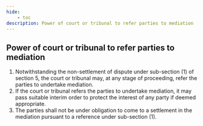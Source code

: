 ```yaml
---
hide:
    - toc
description: Power of court or tribunal to refer parties to mediation
---
```


## Power of court or tribunal to refer parties to mediation

1. Notwithstanding the non-settlement of dispute under sub-section (1) of section 5, the court or tribunal may, at any stage of proceeding, refer the parties to undertake mediation.
2. If the court or tribunal refers the parties to undertake mediation, it may pass suitable interim order to protect the interest of any party if deemed appropriate.
3. The parties shall not be under obligation to come to a settlement in the mediation pursuant to a reference under sub-section (1).
